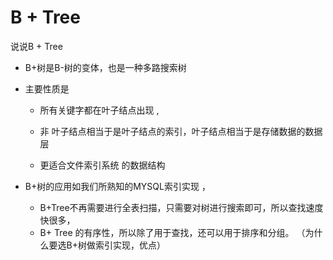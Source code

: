 # B + Tree

说说B + Tree

* B+树是B-树的变体，也是一种多路搜索树

* 主要性质是

  *  所有关键字都在叶子结点出现 ,   

  *  非 叶子结点相当于是叶子结点的索引，叶子结点相当于是存储数据的数据层 

  *  更适合文件索引系统 的数据结构

* B+树的应用如我们所熟知的MYSQL索引实现 ，
   *  B+Tree不再需要进行全表扫描，只需要对树进行搜索即可，所以查找速度快很多，
   *  B+ Tree 的有序性，所以除了用于查找，还可以用于排序和分组。
   （为什么要选B+树做索引实现，优点）

  

